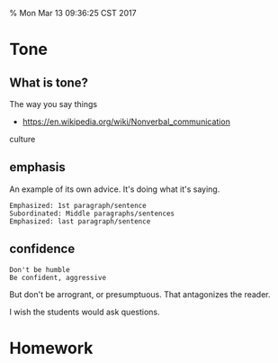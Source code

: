 % Mon Mar 13 09:36:25 CST 2017

# Tone

## What is tone?

The way you say things

- [https://en.wikipedia.org/wiki/Nonverbal_communication ](https://en.wikipedia.org/wiki/Nonverbal_communication)


culture

## emphasis

An example of its own advice. It's doing what it's saying.

	Emphasized: 1st paragraph/sentence
	Subordinated: Middle paragraphs/sentences
	Emphasized: last paragraph/sentence

## confidence

	Don't be humble
	Be confident, aggressive

But don't be arrogrant, or presumptuous. That antagonizes the reader.

I wish the students would ask questions.

# Homework

#
